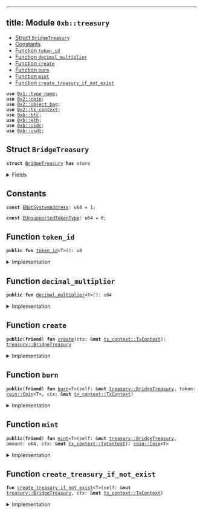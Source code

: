 
---
title: Module `0xb::treasury`
---



-  [Struct `BridgeTreasury`](#0xb_treasury_BridgeTreasury)
-  [Constants](#@Constants_0)
-  [Function `token_id`](#0xb_treasury_token_id)
-  [Function `decimal_multiplier`](#0xb_treasury_decimal_multiplier)
-  [Function `create`](#0xb_treasury_create)
-  [Function `burn`](#0xb_treasury_burn)
-  [Function `mint`](#0xb_treasury_mint)
-  [Function `create_treasury_if_not_exist`](#0xb_treasury_create_treasury_if_not_exist)


<pre><code><b>use</b> <a href="../move-stdlib/type_name.md#0x1_type_name">0x1::type_name</a>;
<b>use</b> <a href="../sui-framework/coin.md#0x2_coin">0x2::coin</a>;
<b>use</b> <a href="../sui-framework/object_bag.md#0x2_object_bag">0x2::object_bag</a>;
<b>use</b> <a href="../sui-framework/tx_context.md#0x2_tx_context">0x2::tx_context</a>;
<b>use</b> <a href="btc.md#0xb_btc">0xb::btc</a>;
<b>use</b> <a href="eth.md#0xb_eth">0xb::eth</a>;
<b>use</b> <a href="usdc.md#0xb_usdc">0xb::usdc</a>;
<b>use</b> <a href="usdt.md#0xb_usdt">0xb::usdt</a>;
</code></pre>



<a name="0xb_treasury_BridgeTreasury"></a>

## Struct `BridgeTreasury`



<pre><code><b>struct</b> <a href="treasury.md#0xb_treasury_BridgeTreasury">BridgeTreasury</a> <b>has</b> store
</code></pre>



<details>
<summary>Fields</summary>


<dl>
<dt>
<code>treasuries: <a href="../sui-framework/object_bag.md#0x2_object_bag_ObjectBag">object_bag::ObjectBag</a></code>
</dt>
<dd>

</dd>
</dl>


</details>

<a name="@Constants_0"></a>

## Constants


<a name="0xb_treasury_ENotSystemAddress"></a>



<pre><code><b>const</b> <a href="treasury.md#0xb_treasury_ENotSystemAddress">ENotSystemAddress</a>: u64 = 1;
</code></pre>



<a name="0xb_treasury_EUnsupportedTokenType"></a>



<pre><code><b>const</b> <a href="treasury.md#0xb_treasury_EUnsupportedTokenType">EUnsupportedTokenType</a>: u64 = 0;
</code></pre>



<a name="0xb_treasury_token_id"></a>

## Function `token_id`



<pre><code><b>public</b> <b>fun</b> <a href="treasury.md#0xb_treasury_token_id">token_id</a>&lt;T&gt;(): u8
</code></pre>



<details>
<summary>Implementation</summary>


<pre><code><b>public</b> <b>fun</b> <a href="treasury.md#0xb_treasury_token_id">token_id</a>&lt;T&gt;(): u8 {
    <b>let</b> coin_type = <a href="../move-stdlib/type_name.md#0x1_type_name_get">type_name::get</a>&lt;T&gt;();
    <b>if</b> (coin_type == <a href="../move-stdlib/type_name.md#0x1_type_name_get">type_name::get</a>&lt;BTC&gt;()) {
        1
    } <b>else</b> <b>if</b> (coin_type == <a href="../move-stdlib/type_name.md#0x1_type_name_get">type_name::get</a>&lt;ETH&gt;()) {
        2
    } <b>else</b> <b>if</b> (coin_type == <a href="../move-stdlib/type_name.md#0x1_type_name_get">type_name::get</a>&lt;USDC&gt;()) {
        3
    } <b>else</b> <b>if</b> (coin_type == <a href="../move-stdlib/type_name.md#0x1_type_name_get">type_name::get</a>&lt;USDT&gt;()) {
        4
    } <b>else</b> {
        <b>abort</b> <a href="treasury.md#0xb_treasury_EUnsupportedTokenType">EUnsupportedTokenType</a>
    }
}
</code></pre>



</details>

<a name="0xb_treasury_decimal_multiplier"></a>

## Function `decimal_multiplier`



<pre><code><b>public</b> <b>fun</b> <a href="treasury.md#0xb_treasury_decimal_multiplier">decimal_multiplier</a>&lt;T&gt;(): u64
</code></pre>



<details>
<summary>Implementation</summary>


<pre><code><b>public</b> <b>fun</b> <a href="treasury.md#0xb_treasury_decimal_multiplier">decimal_multiplier</a>&lt;T&gt;(): u64 {
    <b>let</b> coin_type = <a href="../move-stdlib/type_name.md#0x1_type_name_get">type_name::get</a>&lt;T&gt;();
    <b>if</b> (coin_type == <a href="../move-stdlib/type_name.md#0x1_type_name_get">type_name::get</a>&lt;BTC&gt;()) {
        <a href="btc.md#0xb_btc_multiplier">btc::multiplier</a>()
    } <b>else</b> <b>if</b> (coin_type == <a href="../move-stdlib/type_name.md#0x1_type_name_get">type_name::get</a>&lt;ETH&gt;()) {
        <a href="eth.md#0xb_eth_multiplier">eth::multiplier</a>()
    } <b>else</b> <b>if</b> (coin_type == <a href="../move-stdlib/type_name.md#0x1_type_name_get">type_name::get</a>&lt;USDC&gt;()) {
        <a href="usdc.md#0xb_usdc_multiplier">usdc::multiplier</a>()
    } <b>else</b> <b>if</b> (coin_type == <a href="../move-stdlib/type_name.md#0x1_type_name_get">type_name::get</a>&lt;USDT&gt;()) {
        <a href="usdt.md#0xb_usdt_multiplier">usdt::multiplier</a>()
    } <b>else</b> {
        <b>abort</b> <a href="treasury.md#0xb_treasury_EUnsupportedTokenType">EUnsupportedTokenType</a>
    }
}
</code></pre>



</details>

<a name="0xb_treasury_create"></a>

## Function `create`



<pre><code><b>public</b>(<b>friend</b>) <b>fun</b> <a href="treasury.md#0xb_treasury_create">create</a>(ctx: &<b>mut</b> <a href="../sui-framework/tx_context.md#0x2_tx_context_TxContext">tx_context::TxContext</a>): <a href="treasury.md#0xb_treasury_BridgeTreasury">treasury::BridgeTreasury</a>
</code></pre>



<details>
<summary>Implementation</summary>


<pre><code><b>public</b>(<b>friend</b>) <b>fun</b> <a href="treasury.md#0xb_treasury_create">create</a>(ctx: &<b>mut</b> TxContext): <a href="treasury.md#0xb_treasury_BridgeTreasury">BridgeTreasury</a> {
    <b>assert</b>!(<a href="../sui-framework/tx_context.md#0x2_tx_context_sender">tx_context::sender</a>(ctx) == @0x0, <a href="treasury.md#0xb_treasury_ENotSystemAddress">ENotSystemAddress</a>);
    <a href="treasury.md#0xb_treasury_BridgeTreasury">BridgeTreasury</a> {
        treasuries: <a href="../sui-framework/object_bag.md#0x2_object_bag_new">object_bag::new</a>(ctx)
    }
}
</code></pre>



</details>

<a name="0xb_treasury_burn"></a>

## Function `burn`



<pre><code><b>public</b>(<b>friend</b>) <b>fun</b> <a href="treasury.md#0xb_treasury_burn">burn</a>&lt;T&gt;(self: &<b>mut</b> <a href="treasury.md#0xb_treasury_BridgeTreasury">treasury::BridgeTreasury</a>, token: <a href="../sui-framework/coin.md#0x2_coin_Coin">coin::Coin</a>&lt;T&gt;, ctx: &<b>mut</b> <a href="../sui-framework/tx_context.md#0x2_tx_context_TxContext">tx_context::TxContext</a>)
</code></pre>



<details>
<summary>Implementation</summary>


<pre><code><b>public</b>(<b>friend</b>) <b>fun</b> <a href="treasury.md#0xb_treasury_burn">burn</a>&lt;T&gt;(self: &<b>mut</b> <a href="treasury.md#0xb_treasury_BridgeTreasury">BridgeTreasury</a>, token: Coin&lt;T&gt;, ctx: &<b>mut</b> TxContext) {
    <a href="treasury.md#0xb_treasury_create_treasury_if_not_exist">create_treasury_if_not_exist</a>&lt;T&gt;(self, ctx);
    <b>let</b> <a href="treasury.md#0xb_treasury">treasury</a> = <a href="../sui-framework/object_bag.md#0x2_object_bag_borrow_mut">object_bag::borrow_mut</a>(&<b>mut</b> self.treasuries, <a href="../move-stdlib/type_name.md#0x1_type_name_get">type_name::get</a>&lt;T&gt;());
    <a href="../sui-framework/coin.md#0x2_coin_burn">coin::burn</a>(<a href="treasury.md#0xb_treasury">treasury</a>, token);
}
</code></pre>



</details>

<a name="0xb_treasury_mint"></a>

## Function `mint`



<pre><code><b>public</b>(<b>friend</b>) <b>fun</b> <a href="treasury.md#0xb_treasury_mint">mint</a>&lt;T&gt;(self: &<b>mut</b> <a href="treasury.md#0xb_treasury_BridgeTreasury">treasury::BridgeTreasury</a>, amount: u64, ctx: &<b>mut</b> <a href="../sui-framework/tx_context.md#0x2_tx_context_TxContext">tx_context::TxContext</a>): <a href="../sui-framework/coin.md#0x2_coin_Coin">coin::Coin</a>&lt;T&gt;
</code></pre>



<details>
<summary>Implementation</summary>


<pre><code><b>public</b>(<b>friend</b>) <b>fun</b> <a href="treasury.md#0xb_treasury_mint">mint</a>&lt;T&gt;(self: &<b>mut</b> <a href="treasury.md#0xb_treasury_BridgeTreasury">BridgeTreasury</a>, amount: u64, ctx: &<b>mut</b> TxContext): Coin&lt;T&gt; {
    <a href="treasury.md#0xb_treasury_create_treasury_if_not_exist">create_treasury_if_not_exist</a>&lt;T&gt;(self, ctx);
    <b>let</b> <a href="treasury.md#0xb_treasury">treasury</a> = <a href="../sui-framework/object_bag.md#0x2_object_bag_borrow_mut">object_bag::borrow_mut</a>(&<b>mut</b> self.treasuries, <a href="../move-stdlib/type_name.md#0x1_type_name_get">type_name::get</a>&lt;T&gt;());
    <a href="../sui-framework/coin.md#0x2_coin_mint">coin::mint</a>(<a href="treasury.md#0xb_treasury">treasury</a>, amount, ctx)
}
</code></pre>



</details>

<a name="0xb_treasury_create_treasury_if_not_exist"></a>

## Function `create_treasury_if_not_exist`



<pre><code><b>fun</b> <a href="treasury.md#0xb_treasury_create_treasury_if_not_exist">create_treasury_if_not_exist</a>&lt;T&gt;(self: &<b>mut</b> <a href="treasury.md#0xb_treasury_BridgeTreasury">treasury::BridgeTreasury</a>, ctx: &<b>mut</b> <a href="../sui-framework/tx_context.md#0x2_tx_context_TxContext">tx_context::TxContext</a>)
</code></pre>



<details>
<summary>Implementation</summary>


<pre><code><b>fun</b> <a href="treasury.md#0xb_treasury_create_treasury_if_not_exist">create_treasury_if_not_exist</a>&lt;T&gt;(self: &<b>mut</b> <a href="treasury.md#0xb_treasury_BridgeTreasury">BridgeTreasury</a>, ctx: &<b>mut</b> TxContext) {
    <b>let</b> type = <a href="../move-stdlib/type_name.md#0x1_type_name_get">type_name::get</a>&lt;T&gt;();
    <b>if</b> (!<a href="../sui-framework/object_bag.md#0x2_object_bag_contains">object_bag::contains</a>(&self.treasuries, type)) {
        // Lazily create currency <b>if</b> not exists
        <b>if</b> (type == <a href="../move-stdlib/type_name.md#0x1_type_name_get">type_name::get</a>&lt;BTC&gt;()) {
            <a href="../sui-framework/object_bag.md#0x2_object_bag_add">object_bag::add</a>(&<b>mut</b> self.treasuries, type, <a href="btc.md#0xb_btc_create">btc::create</a>(ctx));
        } <b>else</b> <b>if</b> (type == <a href="../move-stdlib/type_name.md#0x1_type_name_get">type_name::get</a>&lt;ETH&gt;()) {
            <a href="../sui-framework/object_bag.md#0x2_object_bag_add">object_bag::add</a>(&<b>mut</b> self.treasuries, type, <a href="eth.md#0xb_eth_create">eth::create</a>(ctx));
        } <b>else</b> <b>if</b> (type == <a href="../move-stdlib/type_name.md#0x1_type_name_get">type_name::get</a>&lt;USDC&gt;()) {
            <a href="../sui-framework/object_bag.md#0x2_object_bag_add">object_bag::add</a>(&<b>mut</b> self.treasuries, type, <a href="usdc.md#0xb_usdc_create">usdc::create</a>(ctx));
        } <b>else</b> <b>if</b> (type == <a href="../move-stdlib/type_name.md#0x1_type_name_get">type_name::get</a>&lt;USDT&gt;()) {
            <a href="../sui-framework/object_bag.md#0x2_object_bag_add">object_bag::add</a>(&<b>mut</b> self.treasuries, type, <a href="usdt.md#0xb_usdt_create">usdt::create</a>(ctx));
        } <b>else</b> {
            <b>abort</b> <a href="treasury.md#0xb_treasury_EUnsupportedTokenType">EUnsupportedTokenType</a>
        };
    };
}
</code></pre>



</details>
